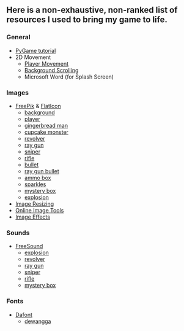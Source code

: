 ## Here is a non-exhaustive, non-ranked list of resources I used to bring my game to life.

### General

- [PyGame tutorial](https://www.youtube.com/watch?v=FfWpgLFMI7w)
- 2D Movement
  - [Player Movement](https://www.youtube.com/watch?v=AX8YU2hLBUg)
  - [Background Scrolling](https://www.youtube.com/watch?v=US3HSusUBeI)
  - Microsoft Word (for Splash Screen)

### Images
- [FreePik](https://www.freepik.com/) & [FlatIcon](https://www.flaticon.com/)
  - [background](https://www.freepik.com/free-vector/tasty-candy-land-background-flat-style_2302585.htm#page=4&query=Candy+background&position=8)
  - [player](https://www.flaticon.com/free-icon/ghost_93236?related_id=93236&origin=pack)
  - [gingerbread man](https://www.flaticon.com/free-icon/gingerbread-man_1669473?term=gingerbread%20man&related_id=1669473)
  - [cupcake monster](https://www.flaticon.com/free-icon/cupcake_3473934?term=cake%20monster&related_id=3473934)
  - [revolver](https://www.flaticon.com/free-icon/revolver_942434?term=revolver&page=1&position=15&page=1&position=15&related_id=942434&origin=search)
  - [ray gun](https://www.flaticon.com/free-icon/space-gun_1816000?term=ray%20gun&page=1&position=19&page=1&position=19&related_id=1816000&origin=search)
  - [sniper](https://www.flaticon.com/free-icon/sniper_760303?term=sniper&related_id=760303)
  - [rifle](https://www.flaticon.com/free-icon/gun_1693466?term=rifle&page=1&position=12&page=1&position=12&related_id=1693466&origin=search)
  - [bullet](https://www.flaticon.com/free-icon/bullet_4004012?term=bullet&page=1&position=74&page=1&position=74&related_id=4004012&origin=search)
  - [ray gun bullet](https://www.flaticon.com/free-icon/bullet_942275?term=bullet&page=2&position=46&page=2&position=46&related_id=942275&origin=search)
  - [ammo box](https://www.flaticon.com/free-icon/box_4611487?term=ammo%20box&page=1&position=6&page=1&position=6&related_id=4611487&origin=search)
  - [sparkles](https://www.flaticon.com/free-icon/miscellaneous_1740304?term=sparkles&page=1&position=35&page=1&position=35&related_id=1740304&origin=search)
  - [mystery box](https://www.flaticon.com/free-icon/question_3409508?term=mystery%20box&page=1&position=2&page=1&position=2&related_id=3409508&origin=search)
  - [explosion](https://www.flaticon.com/free-icon/explosion_599506?term=explosion&page=1&position=2&page=1&position=2&related_id=599506&origin=search)
- [Image Resizing](https://www.img2go.com/)
- [Online Image Tools](https://onlineimagetools.com/)
- [Image Effects](https://pixlr.com/)

### Sounds
- [FreeSound](https://freesound.org/)
  - [explosion](https://freesound.org/people/IdkMrGarcia/sounds/446624/)
  - [revolver](https://freesound.org/people/NoiseCollector/sounds/184130/)
  - [ray gun](https://freesound.org/people/micahellis/sounds/530529/)
  - [sniper](https://freesound.org/people/EMSIarma/sounds/108852/)
  - [rifle](https://freesound.org/people/snapssound/sounds/536635/)
  - [mystery box](https://freesound.org/people/skylarjulian/sounds/558416/)

### Fonts
- [Dafont](https://www.dafont.com/)
  - [dewangga](https://www.dafont.com/new.php?page=12&text=dewangga)

